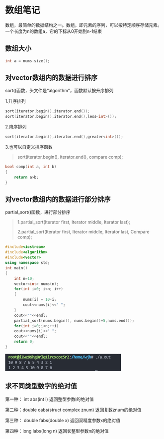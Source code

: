 # 数组笔记

数组，最简单的数据结构之一。数组，即元素的序列，可以按特定顺序存储元素。一个长度为n的数组a，它的下标从0开始到n-1结束

## 数组大小

```c++
int a = nums.size();
```

## 对vector数组内的数据进行排序

sort()函数，头文件是“algorithm”，函数默认按升序排列

1.升序排列

```c++
sort(iterator.begin(),iterator.end());
sort(iterator.begin(),iterator.end(),less<int>());
```

2.降序排列

```c++
sort(iterator.begin(),iterator.end(),greater<int>());
```

3.也可以自定义排序函数

> sort(iterator.begin(), iterator.end(), compare comp);

```c++
bool comp(int a, int b)
{
	return a>b;
}
```

## 对vector数组内的数据进行部分排序

partial_sort()函数，进行部分排序

> 1.partial_sort(Iterator first, Iterator middle, Iterator last);
>
> 2.partial_sort(Iterator first, Iterator middle, Iterator last, Compare comp);

```c++
#include<iostream>
#include<algorithm>
#include<vector>
using namespace std;
int main()
{
    int n=10;
    vector<int> nums(n);
    for(int i=0; i<n; i++)
    {
        nums[i] = 10-i;
        cout<<nums[i]<<" ";
    }
    cout<<""<<endl;
    partial_sort(nums.begin(), nums.begin()+5,nums.end());
    for(int i=0;i<n;++i)
    cout<<nums[i]<<" ";
    cout<<""<<endl;
    return 0;
}
```

![63e631258c36a00d84af7a1aa1295cf](photo/63e631258c36a00d84af7a1aa1295cf.png)

## 求不同类型数字的绝对值

第一种： int abs(int i) 返回整型参数i的绝对值

第二种：double cabs(struct complex znum) 返回复数znum的绝对值

第三种： double fabs(double x) 返回双精度参数x的绝对值

第四种：long labs(long n) 返回长整型参数n的绝对值